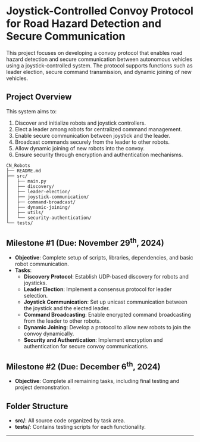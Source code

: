 # Joystick-Controlled Convoy Protocol for Road Hazard Detection and Secure Communication

This project focuses on developing a convoy protocol that enables road hazard detection and secure communication between autonomous vehicles using a joystick-controlled system. The protocol supports functions such as leader election, secure command transmission, and dynamic joining of new vehicles.

## Project Overview

This system aims to:
1. Discover and initialize robots and joystick controllers.
2. Elect a leader among robots for centralized command management.
3. Enable secure communication between joystick and the leader.
4. Broadcast commands securely from the leader to other robots.
5. Allow dynamic joining of new robots into the convoy.
6. Ensure security through encryption and authentication mechanisms.

```
CN_Robots
├── README.md
├── src/
│   ├── main.py
│   ├── discovery/
│   ├── leader-election/
│   ├── joystick-communication/
│   ├── command-broadcast/
│   ├── dynamic-joining/
│   ├── utils/
│   └── security-authentication/
└── tests/
```

## Milestone \#1 (Due: November 29<sup>th</sup>, 2024)
- **Objective**: Complete setup of scripts, libraries, dependencies, and basic robot communication.
- **Tasks**:
  - **Discovery Protocol**: Establish UDP-based discovery for robots and joysticks.
  - **Leader Election**: Implement a consensus protocol for leader selection.
  - **Joystick Communication**: Set up unicast communication between the joystick and the elected leader.
  - **Command Broadcasting**: Enable encrypted command broadcasting from the leader to other robots.
  - **Dynamic Joining**: Develop a protocol to allow new robots to join the convoy dynamically.
  - **Security and Authentication**: Implement encryption and authentication for secure convoy communications.

## Milestone \#2 (Due: December 6<sup>th</sup>, 2024)
- **Objective**: Complete all remaining tasks, including final testing and project demonstration.

## Folder Structure

- **src/**: All source code organized by task area.
- **tests/**: Contains testing scripts for each functionality.

---
